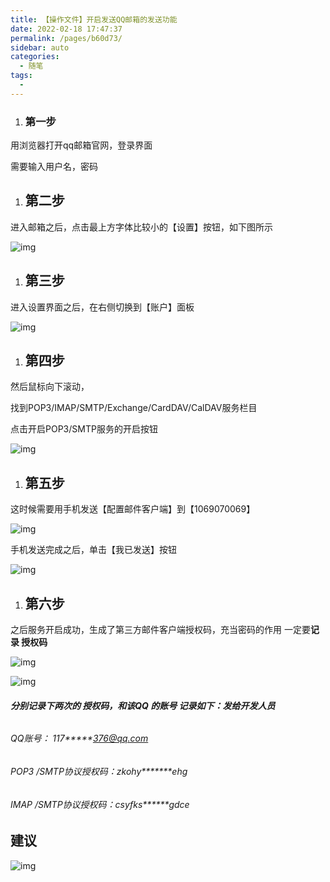 ```yaml
---
title: 【操作文件】开启发送QQ邮箱的发送功能
date: 2022-02-18 17:47:37
permalink: /pages/b60d73/
sidebar: auto
categories:
  - 随笔
tags:
  - 
---
```


1. ### 第一步

用浏览器打开qq邮箱官网，登录界面

需要输入用户名，密码

1. ## 第二步

进入邮箱之后，点击最上方字体比较小的【设置】按钮，如下图所示

![img](http://img.alicbin.com/img/20220218174816.png)



## 

## 





1. ## 第三步 

进入设置界面之后，在右侧切换到【账户】面板

![img](http://img.alicbin.com/img/20220218174820.png)



1. ## 第四步 

然后鼠标向下滚动，

找到POP3/IMAP/SMTP/Exchange/CardDAV/CalDAV服务栏目

点击开启POP3/SMTP服务的开启按钮



![img](https://gpm7ev8j7t.feishu.cn/space/api/file/out/Ewvx5qSDsLHlKJyqIJHxl6PU0QsSIymdXljRTWBygfUPujnqgv/)



1. ## 第五步 

这时候需要用手机发送【配置邮件客户端】到【1069070069】

![img](http://img.alicbin.com/img/20220218174823.png)



手机发送完成之后，单击【我已发送】按钮

![img](http://img.alicbin.com/img/20220218174832.png)



1. ## 第六步

之后服务开启成功，生成了第三方邮件客户端授权码，充当密码的作用 一定要**记录 授权码**

![img](http://img.alicbin.com/img/20220218174837.png)















![img](http://img.alicbin.com/img/20220218174841.png)



##### 分别记录下两次的 授权码，和该QQ 的账号 记录如下：发给开发人员

###### 

###### QQ账号：   117*****376@qq.com

###### POP3 /SMTP协议授权码：zkohy*******ehg

###### IMAP /SMTP协议授权码：csyfks******gdce







## 建议

![img](http://img.alicbin.com/img/20220218174759)
